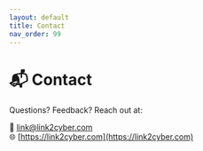 ```yaml
---
layout: default
title: Contact
nav_order: 99
---
```


# 📬 Contact

Questions? Feedback? Reach out at:

📧 link@link2cyber.com  
🌐 [https://link2cyber.com](https://link2cyber.com)
